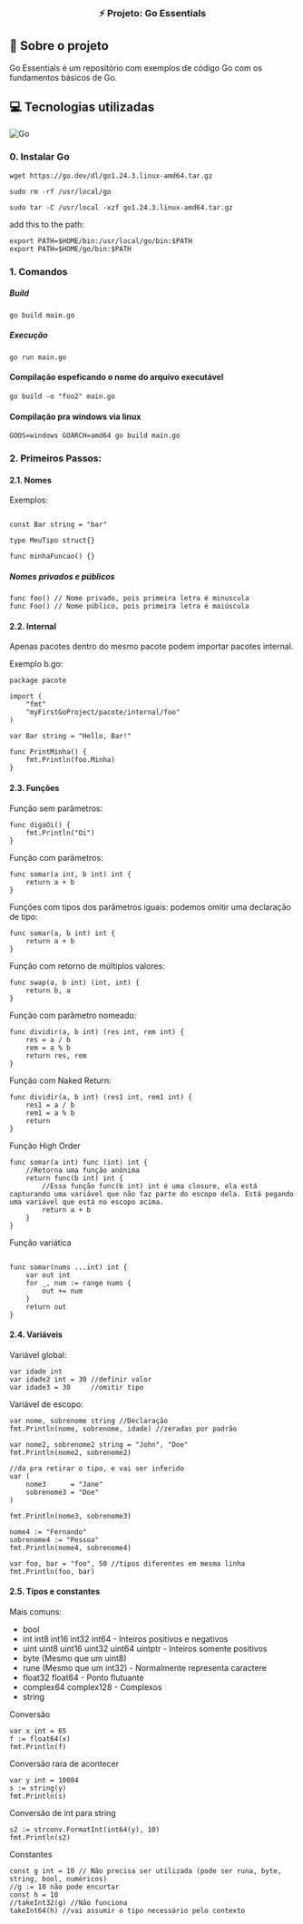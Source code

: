 <h3 align="center">
  ⚡ Projeto: Go Essentials
</h3>

## :rocket: Sobre o projeto

Go Essentials é um repositório com exemplos de código Go com os fundamentos básicos de Go.

## :computer: Tecnologias utilizadas

<td><img src="https://img.shields.io/badge/go-%23777BB4.svg?style=for-the-badge&logo=go&logoColor=white" alt="Go"></td>

### 0. Instalar Go

```wget https://go.dev/dl/go1.24.3.linux-amd64.tar.gz```

```sudo rm -rf /usr/local/go```

```sudo tar -C /usr/local -xzf go1.24.3.linux-amd64.tar.gz ```

add this to the path:

```
export PATH=$HOME/bin:/usr/local/go/bin:$PATH
export PATH=$HOME/go/bin:$PATH
```
### 1. Comandos

##### Build
```go build main.go```

##### Execução
```go run main.go```

#### Compilação espeficando o nome do arquivo executável
```go build -o "foo2" main.go```

#### Compilação pra windows via linux
```GOOS=windows GOARCH=amd64 go build main.go```

### 2. Primeiros Passos:

#### 2.1. Nomes

Exemplos:

```var Foo string

const Bar string = "bar"

type MeuTipo struct{}

func minhaFuncao() {}
```

##### Nomes privados e públicos

```
func foo() // Nome privado, pois primeira letra é minuscula
func Foo() // Nome público, pois primeira letra é maiúscula
```

#### 2.2. Internal

Apenas pacotes dentro do mesmo pacote podem importar pacotes internal. 

Exemplo b.go:

```
package pacote

import (
	"fmt"
	"myFirstGoProject/pacote/internal/foo"
)

var Bar string = "Hello, Bar!"

func PrintMinha() {
	fmt.Println(foo.Minha)
}
```

#### 2.3. Funções

Função sem parâmetros:

```
func digaOi() {
	fmt.Println("Oi")
}
```

Função com parâmetros:

```
func somar(a int, b int) int {
	return a + b
}
```

Funções com tipos dos parâmetros iguais: podemos omitir uma declaração de tipo:

```
func somar(a, b int) int {
    return a + b
}
```

Função com retorno de múltiplos valores:

```
func swap(a, b int) (int, int) {
	return b, a
}
```

Função com parâmetro nomeado:

```
func dividir(a, b int) (res int, rem int) {
	res = a / b
	rem = a % b
	return res, rem
}
```

Função com Naked Return:


```
func dividir(a, b int) (res1 int, rem1 int) {
	res1 = a / b
	rem1 = a % b
	return
}
```

Função High Order 

```
func somar(a int) func (int) int {
	//Retorna uma função anônima
	return func(b int) int {
		//Essa função func(b int) int é uma closure, ela está capturando uma variável que não faz parte do escopo dela. Está pegando uma variável que está no escopo acima.
		return a + b
	}
}
```

Função variática

```

func somar(nums ...int) int {
	var out int
	for _, num := range nums {
		out += num
	}
	return out
}

```

#### 2.4. Variáveis

Variável global:

```
var idade int
var idade2 int = 30 //definir valor
var idade3 = 30     //omitir tipo

```

Variável de escopo:

```
var nome, sobrenome string //Declaração
fmt.Println(nome, sobrenome, idade) //zeradas por padrão

var nome2, sobrenome2 string = "John", "Doe"
fmt.Println(nome2, sobrenome2)

//da pra retirar o tipo, e vai ser inferido
var (
	nome3      = "Jane"
	sobrenome3 = "Doe"
)

fmt.Println(nome3, sobrenome3)

nome4 := "Fernando"
sobrenome4 := "Pessoa"
fmt.Println(nome4, sobrenome4)

var foo, bar = "foo", 50 //tipos diferentes em mesma linha
fmt.Println(foo, bar)
```

#### 2.5. Tipos e constantes

Mais comuns:

- bool
- int int8 int16 int32 int64 - Inteiros positivos e negativos
- uint uint8 uint16 uint32 uint64 uintptr - Inteiros somente positivos
- byte (Mesmo que um uint8)
- rune (Mesmo que um int32) - Normalmente representa caractere
- float32 float64 - Ponto flutuante
- complex64 complex128 - Complexos
- string

Conversão

```
var x int = 65
f := float64(x)
fmt.Println(f)
```
Conversão rara de acontecer

```
var y int = 10084
s := string(y)
fmt.Println(s)
```

Conversão de int para string

```
s2 := strconv.FormatInt(int64(y), 10)
fmt.Println(s2)
```

Constantes

```
const g int = 10 // Não precisa ser utilizada (pode ser runa, byte, string, bool, numéricos)
//g := 10 não pode encurtar
const h = 10
//takeInt32(g) //Não funciona
takeInt64(h) //vai assumir o tipo necessário pelo contexto
```